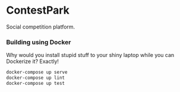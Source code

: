 # ContestPark
Social competition platform.

### Building using Docker
Why would you install stupid stuff to your shiny laptop while you can Dockerize it? Exactly!

```sh
docker-compose up serve
docker-compose up lint
docker-compose up test
```
